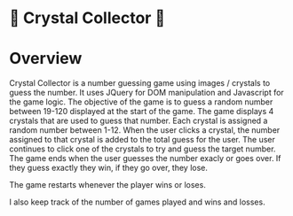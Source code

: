 # :gem: Crystal Collector :gem:
# Overview

Crystal Collector is a number guessing game using images / crystals to guess the number. It uses JQuery for DOM manipulation and Javascript for the game logic. The objective of the game is to guess a random number between 19-120 displayed at the start of the game. The game displays 4 crystals that are used to guess that number. Each crystal is assigned a random number between 1-12. When the user clicks a crystal, the number assigned to that crystal is added to the total guess for the user. The user continues to click one of the crystals to try and guess the target number. The game ends when the user guesses the number exacly or goes over. If they guess exactly they win, if they go over, they lose.

The game restarts whenever the player wins or loses.

I also keep track of the number of games played and wins and losses.
